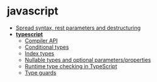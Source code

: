 <!-- this entire file is auto-generated -->

# javascript

<!-- optional markdown-notes-tree directory description starts here -->

<!-- optional markdown-notes-tree directory description ends here -->

- [Spread syntax, rest parameters and destructuring](Spread-syntax-rest-parameters-destructuring.md)
- [**typescript**](typescript/README.md)
    - [Compiler API](typescript/Compiler-API.md)
    - [Conditional types](typescript/Conditional-types.md)
    - [Index types](typescript/Index-types.md)
    - [Nullable types and optional parameters/properties](typescript/Nullable-types-optional-parameters-properties.md)
    - [Runtime type checking in TypeScript](typescript/Runtime-type-checking.md)
    - [Type guards](typescript/Type-guards.md)
